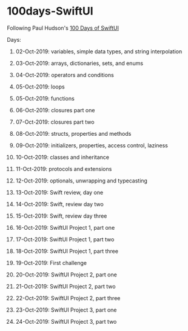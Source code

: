 # 100days-SwiftUI
Following Paul Hudson's [100 Days of SwiftUI](https://www.hackingwithswift.com/100/swiftui)

Days: 

1. 02-Oct-2019: variables, simple data types, and string interpolation

2. 03-Oct-2019: arrays, dictionaries, sets, and enums

3. 04-Oct-2019: operators and conditions

4. 05-Oct-2019: loops

5. 05-Oct-2019: functions

6. 06-Oct-2019: closures part one

7. 07-Oct-2019: closures part two

8. 08-Oct-2019: structs, properties and methods

9. 09-Oct-2019: initializers, properties, access control, laziness

10. 10-Oct-2019: classes and inheritance

11. 11-Oct-2019: protocols and extensions

12. 12-Oct-2019: optionals, unwrapping and typecasting

    

13. 13-Oct-2019: Swift review, day one

14. 14-Oct-2019: Swift, review day two

15. 15-Oct-2019: Swift, review day three

    

16. 16-Oct-2019: SwiftUI Project 1, part one

17. 17-Oct-2019: SwiftUI Project 1, part two

18. 18-Oct-2019: SwiftUI Project 1, part three

19. 19-Oct-2019: First challenge



20. 20-Oct-2019: SwiftUI Project 2, part one
21. 21-Oct-2019: SwiftUI Project 2, part two
22. 22-Oct-2019: SwiftUI Project 2, part three
23. 23-Oct-2019: SwiftUI Project 3, part one
24. 24-Oct-2019: SwiftUI Project 3, part two 